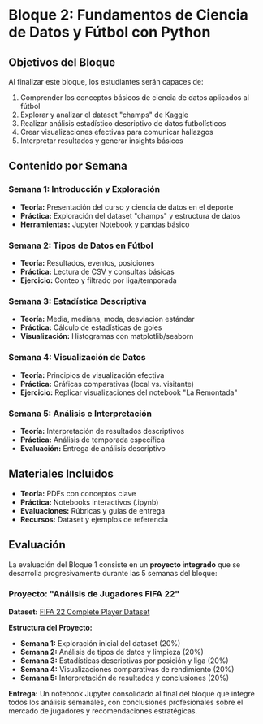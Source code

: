 # Bloque 2: Fundamentos de Ciencia de Datos y Fútbol con Python

## Objetivos del Bloque

Al finalizar este bloque, los estudiantes serán capaces de:

1. Comprender los conceptos básicos de ciencia de datos aplicados al fútbol
2. Explorar y analizar el dataset "champs" de Kaggle
3. Realizar análisis estadístico descriptivo de datos futbolísticos
4. Crear visualizaciones efectivas para comunicar hallazgos
5. Interpretar resultados y generar insights básicos

## Contenido por Semana

### Semana 1: Introducción y Exploración
- **Teoría:** Presentación del curso y ciencia de datos en el deporte
- **Práctica:** Exploración del dataset "champs" y estructura de datos
- **Herramientas:** Jupyter Notebook y pandas básico

### Semana 2: Tipos de Datos en Fútbol
- **Teoría:** Resultados, eventos, posiciones
- **Práctica:** Lectura de CSV y consultas básicas
- **Ejercicio:** Conteo y filtrado por liga/temporada

### Semana 3: Estadística Descriptiva
- **Teoría:** Media, mediana, moda, desviación estándar
- **Práctica:** Cálculo de estadísticas de goles
- **Visualización:** Histogramas con matplotlib/seaborn

### Semana 4: Visualización de Datos
- **Teoría:** Principios de visualización efectiva
- **Práctica:** Gráficas comparativas (local vs. visitante)
- **Ejercicio:** Replicar visualizaciones del notebook "La Remontada"

### Semana 5: Análisis e Interpretación
- **Teoría:** Interpretación de resultados descriptivos
- **Práctica:** Análisis de temporada específica
- **Evaluación:** Entrega de análisis descriptivo

## Materiales Incluidos

- **Teoría:** PDFs con conceptos clave
- **Práctica:** Notebooks interactivos (.ipynb)
- **Evaluaciones:** Rúbricas y guías de entrega
- **Recursos:** Dataset y ejemplos de referencia

## Evaluación

La evaluación del Bloque 1 consiste en un **proyecto integrado** que se desarrolla progresivamente durante las 5 semanas del bloque:

### Proyecto: "Análisis de Jugadores FIFA 22"

**Dataset:** [FIFA 22 Complete Player Dataset](https://www.kaggle.com/datasets/stefanoleone992/fifa-22-complete-player-dataset)

**Estructura del Proyecto:**
- **Semana 1:** Exploración inicial del dataset (20%)
- **Semana 2:** Análisis de tipos de datos y limpieza (20%) 
- **Semana 3:** Estadísticas descriptivas por posición y liga (20%)
- **Semana 4:** Visualizaciones comparativas de rendimiento (20%)
- **Semana 5:** Interpretación de resultados y conclusiones (20%)

**Entrega:** Un notebook Jupyter consolidado al final del bloque que integre todos los análisis semanales, con conclusiones profesionales sobre el mercado de jugadores y recomendaciones estratégicas.
